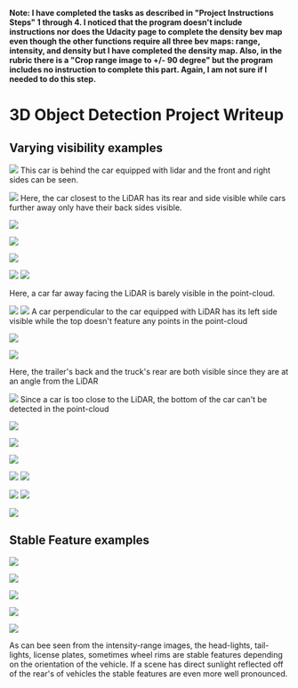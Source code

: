 __Note: I have completed the tasks as described in "Project Instructions Steps" 1 through 4. I noticed that the program doesn't include instructions nor does the Udacity page to complete the density bev map even though the other functions require all three bev maps: range, intensity, and density but I have completed the density map. Also, in the rubric there is a "Crop range image to +/- 90 degree" but the program includes no instruction to complete this part. Again, I am not sure if I needed to do this step.__

# 3D Object Detection Project Writeup
## Varying visibility examples

![](pictures/varyingVisibility/1.png)
This car is behind the car equipped with lidar and the front and right sides can be seen.

![](pictures/varyingVisibility/2.png)
Here, the car closest to the LiDAR has its rear and side visible while cars further away only have their back sides visible.


![](pictures/varyingVisibility/3.png)

![](pictures/varyingVisibility/4.png)

![](pictures/varyingVisibility/5.png)

![](pictures/varyingVisibility/6.png)
![](pictures/varyingVisibility/6-1.png)

Here, a car far away facing the LiDAR is barely visible in the point-cloud.


![](pictures/varyingVisibility/7.png)
![](pictures/varyingVisibility/7-1.png)
A car perpendicular to the car equipped with LiDAR has its left side visible while the top doesn't feature any points in the point-cloud


![](pictures/varyingVisibility/8.png)


![](pictures/varyingVisibility/9.png)

Here, the trailer's back and the truck's rear are both visible since they are at an angle from the LiDAR


![](pictures/varyingVisibility/10.png)
Since a car is too close to the LiDAR, the bottom of the car can't be detected in the point-cloud

![](pictures/varyingVisibility/11.png)

![](pictures/varyingVisibility/12.png)

![](pictures/varyingVisibility/13.png)

![](pictures/varyingVisibility/14.png)
![](pictures/varyingVisibility/14-1.png)

![](pictures/varyingVisibility/15.png)
![](pictures/varyingVisibility/15-1.png)


![](pictures/varyingVisibility/16.png)


## Stable Feature examples
![](pictures/commonFeatures/1.png)

![](pictures/commonFeatures/1-1.png)

![](pictures/commonFeatures/2.png)

![](pictures/commonFeatures/3.png)

![](pictures/commonFeatures/4.png)

As can bee seen from the intensity-range images, the head-lights, tail-lights, license plates, sometimes wheel rims are stable features depending on the orientation of the vehicle. If a scene has direct sunlight reflected off of the rear's of vehicles the stable features are even more well pronounced.
